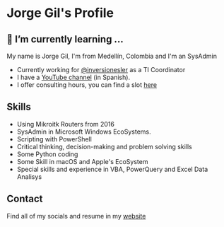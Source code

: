 # Jorge Gil's Profile 

## 🌱 I’m currently learning ...

My name is Jorge Gil, I'm from Medellín, Colombia and I'm an SysAdmin

* Currently working for [@inversionesler](https://github.com/inversionesler) as a TI Coordinator
* I have a [YouTube channel](https://youtube.com/jagilren) (in Spanish).
* I offer consulting hours, you can find a slot [here](https://jagilren.as.me)

## Skills

* Using Mikroitk Routers  from 2016
* SysAdmin in Microsoft Windows EcoSystems.
* Scripting with PowerShell
* Critical thinking, decision-making and problem solving skills
* Some Python coding
* Some Skill in macOS and Apple's EcoSystem
* Special skills and experience in VBA, PowerQuery and Excel Data Analisys

## Contact

Find all of my socials and resume in my [website](https://fredrikson.com.ar)


<!--
**jagilren/jagilren** is a ✨ _special_ ✨ repository because its `README.md` (this file) appears on your GitHub profile.

Here are some ideas to get you started:

- 🔭 I’m currently working on ...
- 🌱 I’m currently learning ...
- 👯 I’m looking to collaborate on ...
- 🤔 I’m looking for help with ...
- 💬 Ask me about ...
- 📫 How to reach me: ...
- 😄 Pronouns: ...
- ⚡ Fun fact: ...
-->

